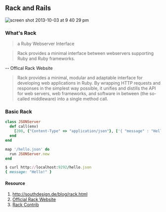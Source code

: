 ## Rack and Rails

![screen shot 2013-10-03 at 9 40 29 pm](https://f.cloud.github.com/assets/83296/1266773/0f2cd5ba-2c96-11e3-8309-7ec8bc909d63.png)


### What's Rack

> a Ruby Webserver Interface

> Rack provides a minimal interface between webservers supporting Ruby and Ruby frameworks.

-- Offical Rack Website

> Rack provides a minimal, modular and adaptable interface for developing web applications in Ruby. By wrapping HTTP requests and responses in the simplest way possible, it unifies and distills the API for web servers, web frameworks, and software in between (the so-called middleware) into a single method call.

### Basic Rack

```ruby
class JSONServer
  def call(env)
    [200, {"Content-Type" => "application/json"}, ['{ "message" : "Hello!" }']]
  end
end

map '/hello.json' do
  run JSONServer.new
end
```

```ruby
$ curl http://localhost:9292/hello.json
{ message: "Hello!" }

```


#### Resource

1. http://southdesign.de/blog/rack.html
2. [Official Rack Website](http://rack.github.io/) 
3. [Rack Contrib](https://github.com/rack/rack-contrib)

